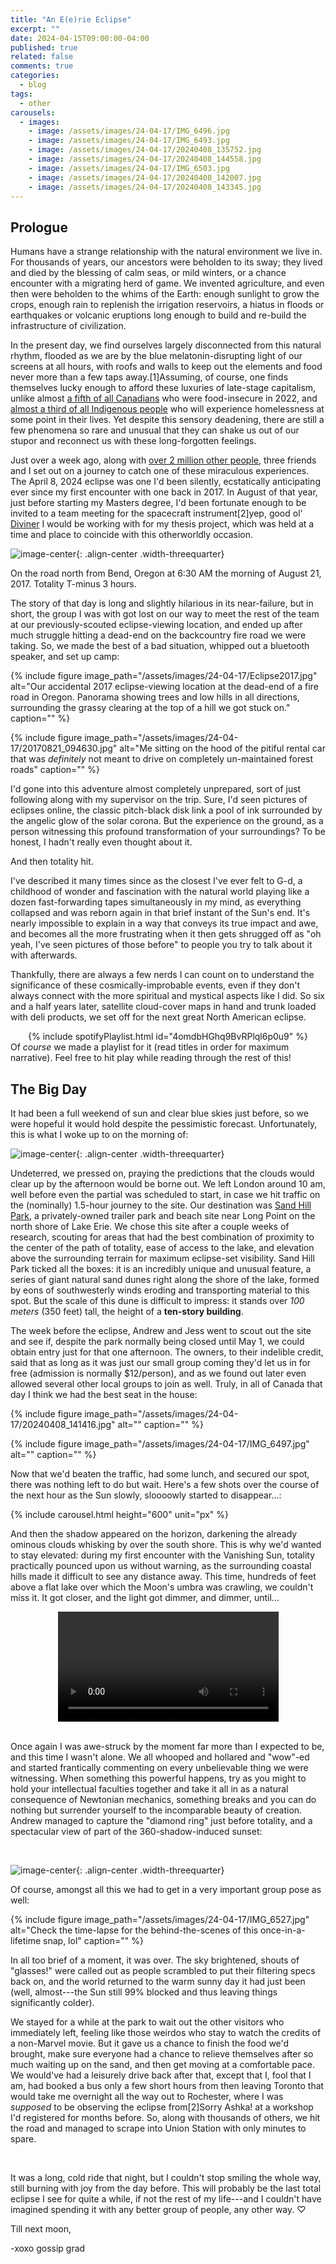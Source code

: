 ```yaml
---
title: "An E(e)rie Eclipse"
excerpt: ""
date: 2024-04-15T09:00:00-04:00
published: true
related: false
comments: true
categories:
  - blog
tags:
  - other
carousels:
  - images: 
    - image: /assets/images/24-04-17/IMG_6496.jpg
    - image: /assets/images/24-04-17/IMG_6493.jpg
    - image: /assets/images/24-04-17/20240408_135752.jpg
    - image: /assets/images/24-04-17/20240408_144558.jpg
    - image: /assets/images/24-04-17/IMG_6503.jpg
    - image: /assets/images/24-04-17/20240408_142007.jpg
    - image: /assets/images/24-04-17/20240408_143345.jpg
---
```


## Prologue

Humans have a strange relationship with the natural environment we live in. For thousands of years, our ancestors were beholden to its sway; they lived and died by the blessing of calm seas, or mild winters, or a chance encounter with a migrating herd of game. We invented agriculture, and even then were beholden to the whims of the Earth: enough sunlight to grow the crops, enough rain to replenish the irrigation reservoirs, a hiatus in floods or earthquakes or volcanic eruptions long enough to build and re-build the infrastructure of civilization.

In the present day, we find ourselves largely disconnected from this natural rhythm, flooded as we are by the blue melatonin-disrupting light of our screens at all hours, with roofs and walls to keep out the elements and food never more than a few taps away.<span class="ref"><span class="refnum">[1]</span><span class="refbody">Assuming, of course, one finds themselves lucky enough to afford these luxuries of late-stage capitalism, unlike almost [a fifth of all Canadians](https://proof.utoronto.ca/food-insecurity/how-many-canadians-are-affected-by-household-food-insecurity/) who were food-insecure in 2022, and [almost a third of all Indigenous people](https://www.statcan.gc.ca/o1/en/plus/5170-homelessness-how-does-it-happen) who will experience homelessness at some point in their lives.</span></span> Yet despite this sensory deadening, there are still a few phenomena so rare and unusual that they can shake us out of our stupor and reconnect us with these long-forgotten feelings.

Just over a week ago, along with [over 2 million other people](https://www.greatamericaneclipse.com/statistics), three friends and I set out on a journey to catch one of these miraculous experiences. The April 8, 2024 eclipse was one I'd been silently, ecstatically anticipating ever since my first encounter with one back in 2017. In August of that year, just before starting my Masters degree, I'd been fortunate enough to be invited to a team meeting for the spacecraft instrument<span class="ref"><span class="refnum">[2]</span><span class="refbody">yep, good ol' [Diviner](https://www.diviner.ucla.edu/)</span></span> I would be working with for my thesis project, which was held at a time and place to coincide with this otherworldly occasion.

![image-center](/assets/images/24-04-17/20170821_063329.jpg){: .align-center .width-threequarter}
<figcaption>On the road north from Bend, Oregon at 6:30 AM the morning of August 21, 2017. Totality T-minus 3 hours.</figcaption>

The story of that day is long and slightly hilarious in its near-failure, but in short, the group I was with got lost on our way to meet the rest of the team at our previously-scouted eclipse-viewing location, and ended up after much struggle hitting a dead-end on the backcountry fire road we were taking. So, we made the best of a bad situation, whipped out a bluetooth speaker, and set up camp:

{% include figure image_path="/assets/images/24-04-17/Eclipse2017.jpg" alt="Our accidental 2017 eclipse-viewing location at the dead-end of a fire road in Oregon. Panorama showing trees and low hills in all directions, surrounding the grassy clearing at the top of a hill we got stuck on." caption="" %}

{% include figure image_path="/assets/images/24-04-17/20170821_094630.jpg" alt="Me sitting on the hood of the pitiful rental car that was _definitely_ not meant to drive on completely un-maintained forest roads" caption="" %}

I'd gone into this adventure almost completely unprepared, sort of just following along with my supervisor on the trip. Sure, I'd seen pictures of eclipses online, the classic pitch-black disk link a pool of ink surrounded by the angelic glow of the solar corona. But the experience on the ground, as a person witnessing this profound transformation of your surroundings? To be honest, I hadn't really even thought about it.

And then totality hit.

I've described it many times since as the closest I've ever felt to G-d, a childhood of wonder and fascination with the natural world playing like a dozen fast-forwarding tapes simultaneously in my mind, as everything collapsed and was reborn again in that brief instant of the Sun's end. It's nearly impossible to explain in a way that conveys its true impact and awe, and becomes all the more frustrating when it then gets shrugged off as "oh yeah, I've seen pictures of those before" to people you try to talk about it with afterwards.

Thankfully, there are always a few nerds I can count on to understand the significance of these cosmically-improbable events, even if they don't always connect with the more spiritual and mystical aspects like I did. So six and a half years later, satellite cloud-cover maps in hand and trunk loaded with deli products, we set off for the next great North American eclipse.

<center>
{% include spotifyPlaylist.html id="4omdbHGhq9BvRPlql6p0u9" %}
</center>
<figcaption>Of <i>course</i> we made a playlist for it (read titles in order for maximum narrative). Feel free to hit play while reading through the rest of this!</figcaption>

## The Big Day

It had been a full weekend of sun and clear blue skies just before, so we were hopeful it would hold despite the pessimistic forecast. Unfortunately, this is what I woke up to on the morning of:

![image-center](/assets/images/24-04-17/20240408_102123.jpg){: .align-center .width-threequarter}

Undeterred, we pressed on, praying the predictions that the clouds would clear up by the afternoon would be borne out. We left London around 10 am, well before even the partial was scheduled to start, in case we hit traffic on the (nominally) 1.5-hour journey to the site. Our destination was [Sand Hill Park](https://sandhillpark.com/), a privately-owned trailer park and beach site near Long Point on the north shore of Lake Erie. We chose this site after a couple weeks of research, scouting for areas that had the best combination of proximity to the center of the path of totality, ease of access to the lake, and elevation above the surrounding terrain for maximum eclipse-set visibility. Sand Hill Park ticked all the boxes: it is an incredibly unique and unusual feature, a series of giant natural sand dunes right along the shore of the lake, formed by eons of southwesterly winds eroding and transporting material to this spot. But the scale of this dune is difficult to impress: it stands over _100 meters_ (350 feet) tall, the height of a **ten-story building**.

The week before the eclipse, Andrew and Jess went to scout out the site and see if, despite the park normally being closed until May 1, we could obtain entry just for that one afternoon. The owners, to their indelible credit, said that as long as it was just our small group coming they'd let us in for free (admission is normally $12/person), and as we found out later even allowed several other local groups to join as well. Truly, in all of Canada that day I think we had the best seat in the house:

{% include figure image_path="/assets/images/24-04-17/20240408_141416.jpg" alt="" caption="" %}

{% include figure image_path="/assets/images/24-04-17/IMG_6497.jpg" alt="" caption="" %}

Now that we'd beaten the traffic, had some lunch, and secured our spot, there was nothing left to do but wait. Here's a few shots over the course of the next hour as the Sun slowly, sloooowly started to disappear...:

{% include carousel.html height="600" unit="px" %}

And then the shadow appeared on the horizon, darkening the already ominous clouds whisking by over the south shore. This is why we'd wanted to stay elevated: during my first encounter with the Vanishing Sun, totality practically pounced upon us without warning, as the surrounding coastal hills made it difficult to see any distance away. This time, hundreds of feet above a flat lake over which the Moon's umbra was crawling, we couldn't miss it. It got closer, and the light got dimmer, and dimmer, until...

<center>
<video width="70%" controls="controls">
  <source src="/assets/images/24-04-17/20240408_150329_8x.mp4" type="video/mp4">
</video>
</center>
<br>

Once again I was awe-struck by the moment far more than I expected to be, and this time I wasn't alone. We all whooped and hollared and "wow"-ed and started frantically commenting on every unbelievable thing we were witnessing. When something this powerful happens, try as you might to hold your intellectual faculties together and take it all in as a natural consequence of Newtonian mechanics, something breaks and you can do nothing but surrender yourself to the incomparable beauty of creation. Andrew managed to capture the "diamond ring" just before totality, and a spectacular view of part of the 360-shadow-induced sunset:

<figure class="half">
    <a href="/assets/images/24-04-17/IMG_6509.jpg"><img src="/assets/images/24-04-17/IMG_6509.jpg" alt=""></a>
    <a href="/assets/images/24-04-17/IMG_6522.jpg"><img src="/assets/images/24-04-17/IMG_6522.jpg" alt=""></a>
</figure>

![image-center](/assets/images/24-04-17/IMG_6531.jpg){: .align-center .width-threequarter}

Of course, amongst all this we had to get in a very important group pose as well:

{% include figure image_path="/assets/images/24-04-17/IMG_6527.jpg" alt="Check the time-lapse for the behind-the-scenes of this once-in-a-lifetime snap, lol" caption="" %}

In all too brief of a moment, it was over. The sky brightened, shouts of "glasses!" were called out as people scrambled to put their filtering specs back on, and the world returned to the warm sunny day it had just been (well, almost---the Sun still 99% blocked and thus leaving things significantly colder).

We stayed for a while at the park to wait out the other visitors who immediately left, feeling like those weirdos who stay to watch the credits of a non-Marvel movie. But it gave us a chance to finish the food we'd brought, make sure everyone had a chance to relieve themselves after so much waiting up on the sand, and then get moving at a comfortable pace. We would've had a leisurely drive back after that, except that I, fool that I am, had booked a bus only a few short hours from then leaving Toronto that would take me overnight all the way out to Rochester, where I was _supposed_ to be observing the eclipse from<span class="ref"><span class="refnum">[2]</span><span class="refbody">Sorry Ashka!</span></span> at a workshop I'd registered for months before. So, along with thousands of others, we hit the road and managed to scrape into Union Station with only minutes to spare.

<figure class="half">
    <a href="/assets/images/24-04-17/20240408_193856.jpg"><img src="/assets/images/24-04-17/20240408_193856.jpg" alt=""></a>
    <a href="/assets/images/24-04-17/IMG_6545.jpg"><img src="/assets/images/24-04-17/IMG_6545.jpg" alt=""></a>
</figure>

It was a long, cold ride that night, but I couldn't stop smiling the whole way, still burning with joy from the day before. This will probably be the last total eclipse I see for quite a while, if not the rest of my life---and I couldn't have imagined spending it with any better group of people, any other way. ♡

Till next moon,

-xoxo gossip grad




